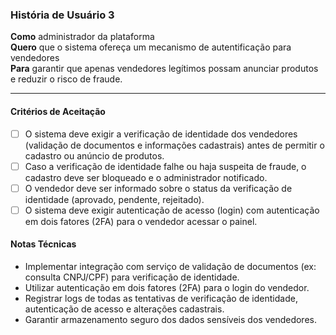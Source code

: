 ### História de Usuário 3

**Como** administrador da plataforma  
**Quero** que o sistema ofereça um mecanismo de autentificação para vendedores  
**Para** garantir que apenas vendedores legítimos possam anunciar produtos e reduzir o risco de fraude.

---

#### Critérios de Aceitação

- [ ] O sistema deve exigir a verificação de identidade dos vendedores (validação de documentos e informações cadastrais) antes de permitir o cadastro ou anúncio de produtos.
- [ ] Caso a verificação de identidade falhe ou haja suspeita de fraude, o cadastro deve ser bloqueado e o administrador notificado.
- [ ] O vendedor deve ser informado sobre o status da verificação de identidade (aprovado, pendente, rejeitado).
- [ ] O sistema deve exigir autenticação de acesso (login) com autenticação em dois fatores (2FA) para o vendedor acessar o painel.

#### Notas Técnicas

- Implementar integração com serviço de validação de documentos (ex: consulta CNPJ/CPF) para verificação de identidade.
- Utilizar autenticação em dois fatores (2FA) para o login do vendedor.
- Registrar logs de todas as tentativas de verificação de identidade, autenticação de acesso e alterações cadastrais.
- Garantir armazenamento seguro dos dados sensíveis dos vendedores.